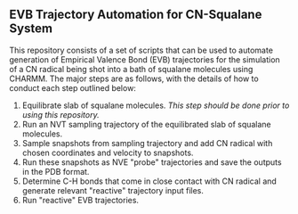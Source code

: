 ## EVB Trajectory Automation for CN-Squalane System

This repository consists of a set of scripts that can be used to automate generation of Empirical Valence Bond (EVB) trajectories for the simulation of a CN radical being shot into a bath of squalane molecules using CHARMM. The major steps are as follows, with the details of how to conduct each step outlined below:

1. Equilibrate slab of squalane molecules. _This step should be done prior to using this repository._
2. Run an NVT sampling trajectory of the equilibrated slab of squalane molecules. 
3. Sample snapshots from sampling trajectory and add CN radical with chosen coordinates and velocity to snapshots. 
4. Run these snapshots as NVE "probe" trajectories and save the outputs in the PDB format.
5. Determine C-H bonds that come in close contact with CN radical and generate relevant "reactive" trajectory input files.
6. Run "reactive" EVB trajectories.

